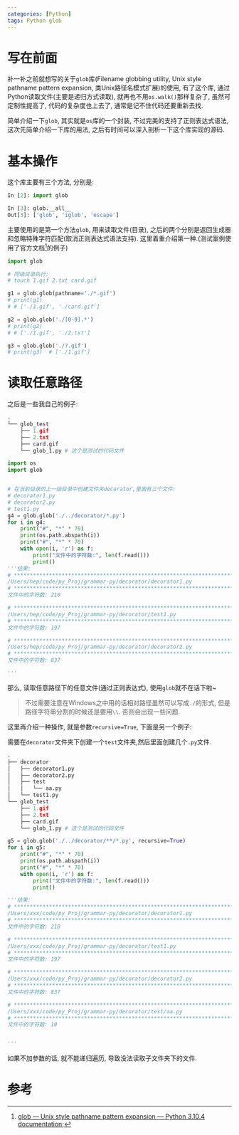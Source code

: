 ```yaml
---
categories: [Python]
tags: Python glob
---
```




# 写在前面

补一补之前就想写的关于`glob`库(Filename globbing utility, Unix style pathname pattern expansion, 类Unix路径名模式扩展)的使用, 有了这个库, 通过Python读取文件(主要是递归方式读取), 就再也不用`os.walk()`那样复杂了, 虽然可定制性提高了, 代码的复杂度也上去了, 通常是记不住代码还要重新去找. 



简单介绍一下`glob`, 其实就是`os`库的一个封装, 不过完美的支持了正则表达式语法, 这次先简单介绍一下库的用法, 之后有时间可以深入剖析一下这个库实现的源码. 



# 基本操作

这个库主要有三个方法, 分别是:

```python
In [2]: import glob

In [3]: glob.__all__
Out[3]: ['glob', 'iglob', 'escape']
```



主要使用的是第一个方法`glob`, 用来读取文件(目录), 之后的两个分别是返回生成器和忽略特殊字符匹配(取消正则表达式语法支持). 这里着重介绍第一种.(测试案例使用了官方文档[^1]的例子)



```python
import glob

# 同级目录执行: 
# touch 1.gif 2.txt card.gif

g1 = glob.glob(pathname='./*.gif')
# print(g1)
# # ['./1.gif', './card.gif']

g2 = glob.glob('./[0-9].*')
# print(g2)
# # ['./1.gif', './2.txt']

g3 = glob.glob('./?.gif')
# print(g3)  # ['./1.gif']
```



# 读取任意路径

之后是一些我自己的例子:

```python
.
└── glob_test
    ├── 1.gif
    ├── 2.txt
    ├── card.gif
    └── glob_1.py # 这个是测试的代码文件
```



```python
import os
import glob


# 在当前目录的上一级目录中创建文件夹decorator,里面有三个文件:
# decorator1.py
# decorator2.py
# test1.py
g4 = glob.glob('./../decorator/*.py')
for i in g4:
    print("#", "*" * 70)
    print(os.path.abspath(i))
    print("#", "*" * 70)
    with open(i, 'r') as f:
        print("文件中的字符数:", len(f.read()))
        print()
'''结果:
# **********************************************************************
/Users/hep/code/py_Proj/grammar-py/decorator/decorator1.py
# **********************************************************************
文件中的字符数: 210

# **********************************************************************
/Users/hep/code/py_Proj/grammar-py/decorator/test1.py
# **********************************************************************
文件中的字符数: 197

# **********************************************************************
/Users/hep/code/py_Proj/grammar-py/decorator/decorator2.py
# **********************************************************************
文件中的字符数: 837

'''
```

那么, 读取任意路径下的任意文件(通过正则表达式), 使用`glob`就不在话下啦~

>    不过需要注意在Windows之中用的话相对路径虽然可以写成`./`的形式, 但是路径字符串分割的时候还是要用`\\`. 否则会出现一些问题. 



这里再介绍一种操作, 就是参数`recursive=True`, 下面是另一个例子:

需要在`decorator`文件夹下创建一个`test`文件夹,然后里面创建几个`.py`文件.

```python
.
├── decorator
│   ├── decorator1.py
│   ├── decorator2.py
│   ├── test
│   │   └── aa.py
│   └── test1.py
└── glob_test
    ├── 1.gif
    ├── 2.txt
    ├── card.gif
    └── glob_1.py # 这个是测试的代码文件
```



```python
g5 = glob.glob('./../decorator/**/*.py', recursive=True)
for i in g5:
    print("#", "*" * 70)
    print(os.path.abspath(i))
    print("#", "*" * 70)
    with open(i, 'r') as f:
        print("文件中的字符数:", len(f.read()))
        print()

'''结果:
# **********************************************************************
/Users/xxx/code/py_Proj/grammar-py/decorator/decorator1.py
# **********************************************************************
文件中的字符数: 210

# **********************************************************************
/Users/xxx/code/py_Proj/grammar-py/decorator/test1.py
# **********************************************************************
文件中的字符数: 197

# **********************************************************************
/Users/xxx/code/py_Proj/grammar-py/decorator/decorator2.py
# **********************************************************************
文件中的字符数: 837

# **********************************************************************
/Users/xxx/code/py_Proj/grammar-py/decorator/test/aa.py
# **********************************************************************
文件中的字符数: 10


'''
```

如果不加参数的话, 就不能递归遍历, 导致没法读取子文件夹下的文件. 



# 参考

[^1]: [glob — Unix style pathname pattern expansion — Python 3.10.4 documentation](https://docs.python.org/3/library/glob.html?highlight=glob#module-glob);